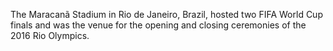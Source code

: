 The Maracanã Stadium in Rio de Janeiro, Brazil, hosted two FIFA World Cup finals and was the venue for the opening and closing ceremonies of the 2016 Rio Olympics.
